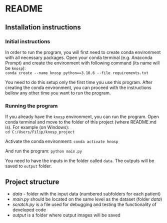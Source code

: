 # README

## Installation instructions

### Initial instructions

In order to run the program, you will first need to create conda environment with all necessary packages. Open your conda terminal (e.g. Anaconda Prompt) and create the environment with following command (its name will be `knosp`):  
`conda create --name knosp python==3.10.6 --file requirements.txt`

You need to do this setup only the first time you use this program. After creating the conda environment, you can proceed with the instructions bellow any other time you want to run the program.

### Running the program 

If you already have the `knosp` environment, you can run the program. Open conda terminal and move to the folder of this project (where README.md is). For example (on Windows):  
`cd C:/Users/Filip/knosp_project`

Activate the conda environment:
`conda activate knosp`

And run the program:
`python main.py`

You need to have the inputs in the folder called `data`. The outputs will be saved to `output` folder. 

## Project structure

- *data* - folder with the input data (numbered subfolders for each patient)
- *main.py* should be located on the same level as the dataset (folder *data*)
- *scratch.py* is a file used for debugging and testing the functionality of developed code
- *output* is a folder where output images will be saved